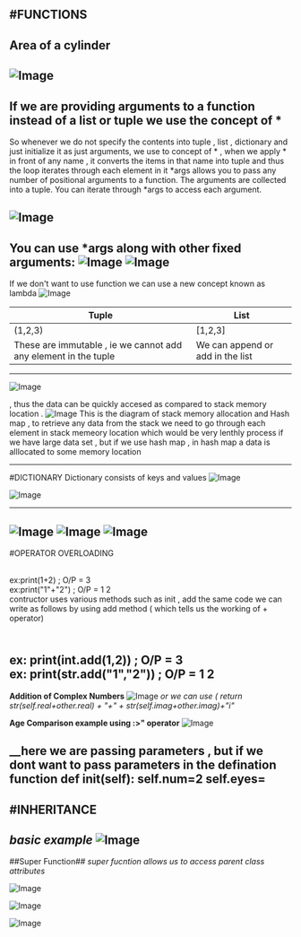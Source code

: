 #FUNCTIONS
----
## Area of a cylinder
![Image](https://github.com/user-attachments/assets/ce20e1e8-71c4-4313-b2c5-9ad6b51d4910)
----
## If we are providing arguments to a function instead of a list or tuple we use the concept of *
So whenever we do not specify the contents into tuple , list , dictionary and just initialize it as just arguments, we use to concept of * , when we apply * in front of any name , it converts the items in that name into tuple and thus the loop iterates through each element in it 
*args allows you to pass any number of positional arguments to a function.
The arguments are collected into a tuple.
You can iterate through *args to access each argument.

![Image](https://github.com/user-attachments/assets/8ec1888e-2809-4f25-bd39-127f3f7014a5)
----
You can use *args along with other fixed arguments:
![Image](https://github.com/user-attachments/assets/dd8ff6bc-744d-405b-8f40-d0d77e15012f)
![Image](https://github.com/user-attachments/assets/4dc89efa-20aa-42e2-8cd8-1df88c8e9638)
---
If we don't want to use function we can use a new concept known as lambda
![Image](https://github.com/user-attachments/assets/b88c5959-a49e-477b-9f6a-3ac0c12f4d2d)

| Tuple | List |
|------------------|------------------|
| (1,2,3)   | [1,2,3]    |
|These are immutable , ie we cannot add any element in the tuple   | We can append or add in the list        |
-------------
![Image](https://github.com/user-attachments/assets/f7e870d7-cdd0-4fab-9614-ae6827d88c59)

 \, thus the data can be quickly accesed as compared to stack memory location . 
![Image](https://github.com/user-attachments/assets/2bdf3f5a-b102-42ba-bd10-fcde984c5d88)
This is the diagram of stack memory allocation and Hash map , to retrieve any data from the stack we need to go through each element in stack memeory location which would be very lenthly process if we have large data set , but if we use hash map , in hash map a data is alllocated to some memory location


-----
#DICTIONARY 
Dictionary consists of keys and values
![Image](https://github.com/user-attachments/assets/52e4d2d7-e31e-46ca-a4d4-9372b76f1979)

![Image](https://github.com/user-attachments/assets/a16b9d6b-025b-4c8e-9bf2-d4a8954605b1)

------

![Image](https://github.com/user-attachments/assets/9e985ce9-c4ba-49fa-afe0-8cca99231cbf)
![Image](https://github.com/user-attachments/assets/29cb9a37-3269-45ab-b271-972d2ed9de3e)
![Image](https://github.com/user-attachments/assets/a6976f37-4e72-48ec-adfe-ea8bc4c0d321)
-------
#OPERATOR OVERLOADING 

<br>ex:print(1+2) ; O/P = 3
<br>ex:print("1"+"2") ; O/P = 1 2
<br>contructor uses various methods such as init , add
the same code we can write as follows by using add method ( which tells us the working of + operator)

<br>ex: print(int.__add__(1,2))  ; O/P = 3
<br>ex: print(str.__add__("1","2"))  ; O/P = 1 2
----
__Addition of Complex Numbers__
![Image](https://github.com/user-attachments/assets/4bc0a4cd-67dc-47ad-8521-eaee2e664cbb)
 _or we can use ( return str(self.real+other.real) + "+" + str(self.imag+other.imag)+"i"_

__Age Comparison example using :>" operator__
![Image](https://github.com/user-attachments/assets/8ea6b16f-cadd-4c02-9333-95bb6abc6942)

__here we are passing parameters , but if we dont want to pass parameters in the defination function
def __init__(self):
  self.num=2
  self.eyes=
------
#INHERITANCE
-----
*basic example*
![Image](https://github.com/user-attachments/assets/53f7f462-e1b8-46e9-a999-9e3a3ec4a98c)
-----
##Super Function##
_super fucntion allows us to access parent class attributes_

![Image](https://github.com/user-attachments/assets/49e556fa-165a-4f0d-9e03-d3acc4554ead)

![Image](https://github.com/user-attachments/assets/96a411db-f818-4297-bba2-da270cbf024c)

![Image](https://github.com/user-attachments/assets/b28b3de8-c510-408b-8d0d-3dfd2f68bfa7)
 

